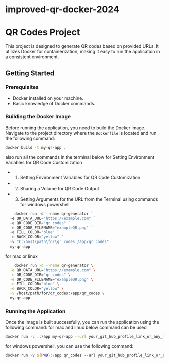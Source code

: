 # improved-qr-docker-2024

# QR Codes Project

This project is designed to generate QR codes based on provided URLs. It utilizes Docker for containerization, making it easy to run the application in a consistent environment.

## Getting Started

### Prerequisites

- Docker installed on your machine.
- Basic knowledge of Docker commands.

### Building the Docker Image

Before running the application, you need to build the Docker image. Navigate to the project directory where the `Dockerfile` is located and run the following command:

```bash or windows
docker build -t my-qr-app .
```

also run all the commands in the terminal  below for 
Setting Environment Variables for QR Code Customization
- 1. Setting Environment Variables for QR Code Customization
- 2. Sharing a Volume for QR Code Output
- 3. Setting Arguments for the URL from the Terminal
  using commands
for windows powershell
```powershell 
    docker run -d --name qr-generator `
  -e QR_DATA_URL="https://example.com" `
  -e QR_CODE_DIR="qr_codes" `
  -e QR_CODE_FILENAME="exampleQR.png" `
  -e FILL_COLOR="blue" `
  -e BACK_COLOR="yellow" `
  -v "C:\host\path\for\qr_codes:/app/qr_codes" `
  my-qr-app
```
for mac or linux
```bash
    docker run -d --name qr-generator \
  -e QR_DATA_URL="https://example.com" \
  -e QR_CODE_DIR="qr_codes" \
  -e QR_CODE_FILENAME="exampleQR.png" \
  -e FILL_COLOR="blue" \
  -e BACK_COLOR="yellow" \
  -v /host/path/for/qr_codes:/app/qr_codes \
  my-qr-app

```

### Running the Application

Once the image is built successfully, you can run the application using the following command:
 for mac and linux below command can be used
```bash
docker run -v .:/app my-qr-app --url your_git_hub_profile_link_or_any_link_
```
for windows powershell, you can use the following command:
```powershell
docker run -v ${PWD}:/app qr_codes --url your_git_hub_profile_link_or_any_link
```
